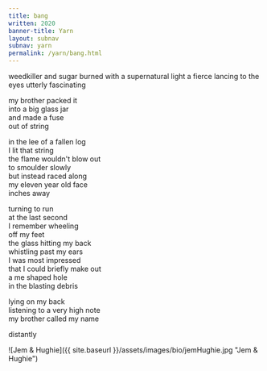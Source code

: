 ```yaml
---
title: bang
written: 2020
banner-title: Yarn
layout: subnav
subnav: yarn
permalink: /yarn/bang.html
---
```


<div class="poem">
weedkiller and sugar  
burned with a supernatural light  
a fierce lancing  
to the eyes  
utterly  
fascinating  


my brother packed it  
into a big glass jar  
and made a fuse  
out of string  


in the lee of a fallen log  
I lit that string  
the flame wouldn't blow out  
to smoulder slowly  
but instead raced along  
my eleven year old face  
inches away


turning to run  
at the last second  
I remember wheeling  
off my feet  
the glass hitting my back  
whistling past my ears  
I was most impressed  
that I could briefly make out  
a me shaped hole  
in the blasting debris  


lying on my back  
listening to a very high note  
my brother called my name


distantly
</div>

![Jem & Hughie]({{ site.baseurl }}/assets/images/bio/jemHughie.jpg "Jem & Hughie")
